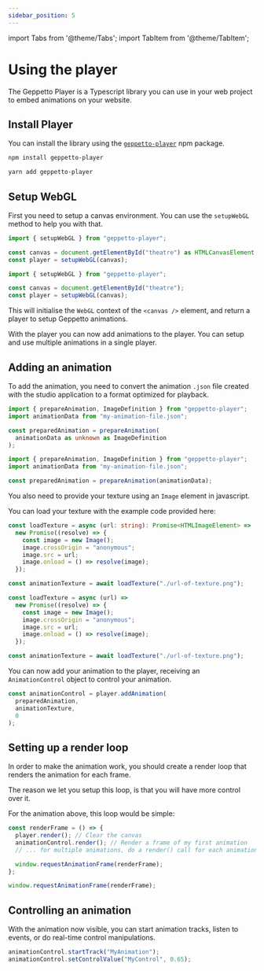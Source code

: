```yaml
---
sidebar_position: 5
---
```


import Tabs from '@theme/Tabs';
import TabItem from '@theme/TabItem';

# Using the player

The Geppetto Player is a Typescript library you can use in your web project to embed animations on your website.

## Install Player

You can install the library using the [`geppetto-player`](https://www.npmjs.com/package/geppetto-player) npm package.

<Tabs groupId="package-manager">
<TabItem value="npm" label="npm">

```sh
npm install geppetto-player
```

</TabItem>
<TabItem value="yarn" label="Yarn">

```sh
yarn add geppetto-player
```

</TabItem>
</Tabs>

## Setup WebGL

First you need to setup a canvas environment.
You can use the `setupWebGL` method to help you with that.

<Tabs groupId="coding-language">
<TabItem value="ts" label="Typescript">

```ts
import { setupWebGL } from "geppetto-player";

const canvas = document.getElementById("theatre") as HTMLCanvasElement;
const player = setupWebGL(canvas);
```

</TabItem>
<TabItem value="js" label="JavaScript">

```js
import { setupWebGL } from "geppetto-player";

const canvas = document.getElementById("theatre");
const player = setupWebGL(canvas);
```

</TabItem>
</Tabs>

This will initialise the `WebGL` context of the `<canvas />` element, and return a player to setup Geppetto animations.

With the player you can now add animations to the player. You can setup and use multiple animations in a single player.

## Adding an animation

To add the animation, you need to convert the animation `.json` file created with the studio application to a format optimized for playback.

<Tabs groupId="coding-language">
<TabItem value="ts" label="Typescript">

```ts
import { prepareAnimation, ImageDefinition } from "geppetto-player";
import animationData from "my-animation-file.json";

const preparedAnimation = prepareAnimation(
  animationData as unknown as ImageDefinition
);
```

</TabItem>
<TabItem value="js" label="JavaScript">

```js
import { prepareAnimation, ImageDefinition } from "geppetto-player";
import animationData from "my-animation-file.json";

const preparedAnimation = prepareAnimation(animationData);
```

</TabItem>
</Tabs>

You also need to provide your texture using an `Image` element in javascript.

You can load your texture with the example code provided here:

<Tabs groupId="coding-language">
<TabItem value="ts" label="Typescript">

```ts
const loadTexture = async (url: string): Promise<HTMLImageElement> =>
  new Promise((resolve) => {
    const image = new Image();
    image.crossOrigin = "anonymous";
    image.src = url;
    image.onload = () => resolve(image);
  });

const animationTexture = await loadTexture("./url-of-texture.png");
```

</TabItem>
<TabItem value="js" label="JavaScript">

```js
const loadTexture = async (url) =>
  new Promise((resolve) => {
    const image = new Image();
    image.crossOrigin = "anonymous";
    image.src = url;
    image.onload = () => resolve(image);
  });

const animationTexture = await loadTexture("./url-of-texture.png");
```

</TabItem>
</Tabs>

You can now add your animation to the player, receiving an `AnimationControl` object to control your animation.

```ts
const animationControl = player.addAnimation(
  preparedAnimation,
  animationTexture,
  0
);
```

## Setting up a render loop

In order to make the animation work, you should create a render loop that renders the animation for each frame.

The reason we let you setup this loop, is that you will have more control over it.

For the animation above, this loop would be simple:

```ts
const renderFrame = () => {
  player.render(); // Clear the canvas
  animationControl.render(); // Render a frame of my first animation
  // ... for multiple animations, do a render() call for each animationControl

  window.requestAnimationFrame(renderFrame);
};

window.requestAnimationFrame(renderFrame);
```

## Controlling an animation

With the animation now visible, you can start animation tracks, listen to events, or do real-time control manipulations.

```ts
animationControl.startTrack("MyAnimation");
animationControl.setControlValue("MyControl", 0.65);
```
